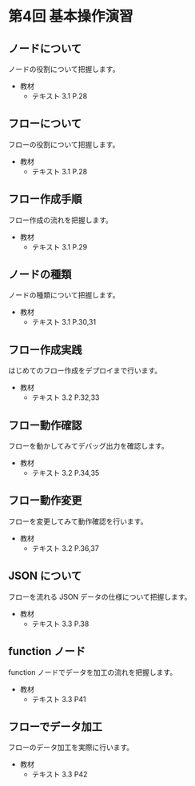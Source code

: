 # 第4回 基本操作演習

## ノードについて

ノードの役割について把握します。

- 教材
  - テキスト 3.1 P.28

## フローについて

フローの役割について把握します。

- 教材
  - テキスト 3.1 P.28

## フロー作成手順

フロー作成の流れを把握します。

- 教材
  - テキスト 3.1 P.29

## ノードの種類

ノードの種類について把握します。

- 教材
  - テキスト 3.1 P.30,31

## フロー作成実践

はじめてのフロー作成をデプロイまで行います。

- 教材
  - テキスト 3.2 P.32,33

## フロー動作確認

フローを動かしてみてデバッグ出力を確認します。

- 教材
  - テキスト 3.2 P.34,35

## フロー動作変更

フローを変更してみて動作確認を行います。

- 教材
  - テキスト 3.2 P.36,37

## JSON について

フローを流れる JSON データの仕様について把握します。

- 教材
  - テキスト 3.3 P.38

## function ノード

function ノードでデータを加工の流れを把握します。

- 教材
  - テキスト 3.3 P41

## フローでデータ加工

フローのデータ加工を実際に行います。

- 教材
  - テキスト 3.3 P42